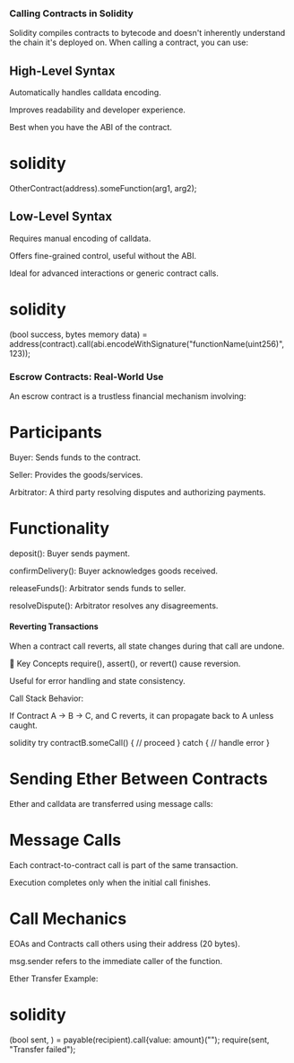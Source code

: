 ### Calling Contracts in Solidity
Solidity compiles contracts to bytecode and doesn't inherently understand the chain it's deployed on. When calling a contract, you can use:

## High-Level Syntax
Automatically handles calldata encoding.

Improves readability and developer experience.

Best when you have the ABI of the contract.

# solidity
OtherContract(address).someFunction(arg1, arg2);

## Low-Level Syntax
Requires manual encoding of calldata.

Offers fine-grained control, useful without the ABI.

Ideal for advanced interactions or generic contract calls.

# solidity
(bool success, bytes memory data) = address(contract).call(abi.encodeWithSignature("functionName(uint256)", 123));

### Escrow Contracts: Real-World Use
An escrow contract is a trustless financial mechanism involving:

# Participants
Buyer: Sends funds to the contract.

Seller: Provides the goods/services.

Arbitrator: A third party resolving disputes and authorizing payments.

# Functionality
deposit(): Buyer sends payment.

confirmDelivery(): Buyer acknowledges goods received.

releaseFunds(): Arbitrator sends funds to seller.

resolveDispute(): Arbitrator resolves any disagreements.

#### Reverting Transactions
When a contract call reverts, all state changes during that call are undone.

🧠 Key Concepts
require(), assert(), or revert() cause reversion.

Useful for error handling and state consistency.

Call Stack Behavior:

If Contract A → B → C, and C reverts, it can propagate back to A unless caught.

solidity
try contractB.someCall() {
    // proceed
} catch {
    // handle error
}
# Sending Ether Between Contracts
Ether and calldata are transferred using message calls:

# Message Calls
Each contract-to-contract call is part of the same transaction.

Execution completes only when the initial call finishes.

# Call Mechanics
EOAs and Contracts call others using their address (20 bytes).

msg.sender refers to the immediate caller of the function.

Ether Transfer Example:

# solidity
(bool sent, ) = payable(recipient).call{value: amount}("");
require(sent, "Transfer failed");
